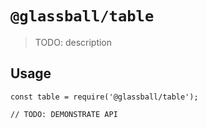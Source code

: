 # `@glassball/table`

> TODO: description

## Usage

```
const table = require('@glassball/table');

// TODO: DEMONSTRATE API
```
